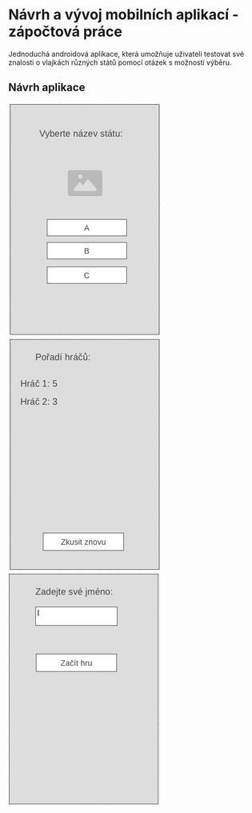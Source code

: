 # Návrh a vývoj mobilních aplikací - zápočtová práce

Jednoduchá androidová aplikace, která umožňuje uživateli testovat své znalosti
o vlajkách různých států pomocí otázek s možností výběru. 

## Návrh aplikace

!["img1"](imgs/img1.png) !["img2"](imgs/img2.png) !["img3"](imgs/img3.png)


